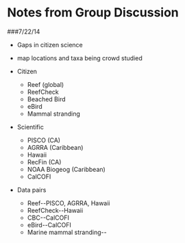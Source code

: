 # Notes from Group Discussion

###7/22/14
- Gaps in citizen science
- map locations and taxa being crowd studied
- Citizen
    - Reef (global)
    - ReefCheck
    - Beached Bird
    - eBird
    - Mammal stranding

- Scientific
    - PISCO (CA)
    - AGRRA (Caribbean) 
    - Hawaii
    - RecFin (CA)
    - NOAA Biogeog (Caribbean)
    - CalCOFI


- Data pairs
    - Reef--PISCO, AGRRA, Hawaii
    - ReefCheck--Hawaii
    - CBC--CalCOFI
    - eBird--CalCOFI
    - Marine mammal stranding--